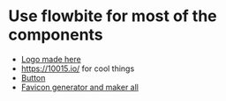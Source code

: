 # Use flowbite for most of the components

- [Logo made here](https://app.logo.com/dashboard/logo_4b868812-1eff-44f7-8a60-fbd933a88992?new_logo=true)
- https://10015.io/ for cool things
- [Button](https://devdojo.com/tailwindcss/buttons)
- [Favicon generator and maker all](https://favicon.io/favicon-converter/)